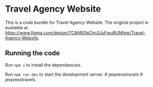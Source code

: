 
  # Travel Agency Website

  This is a code bundle for Travel Agency Website. The original project is available at https://www.figma.com/design/7C8ARObChn3JuFwuBUNfgw/Travel-Agency-Website.

  ## Running the code

  Run `npm i` to install the dependencies.

  Run `npm run dev` to start the development server.
  #   j e x p r e s s t r a v e l s  
 #   j e x p r e s s t r a v e l s  
 